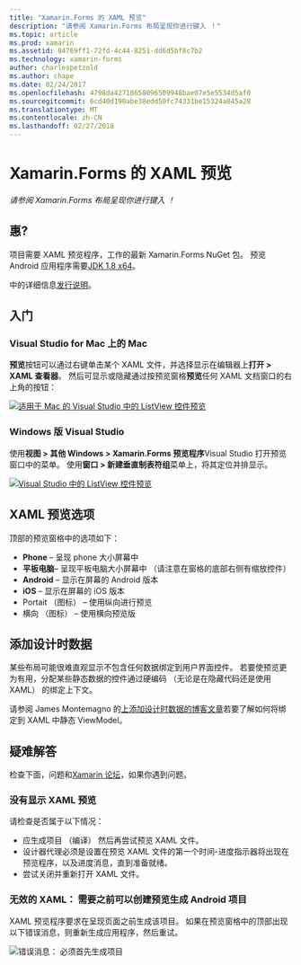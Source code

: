 ```yaml
---
title: "Xamarin.Forms 的 XAML 预览"
description: "请参阅 Xamarin.Forms 布局呈现你进行键入 ！"
ms.topic: article
ms.prod: xamarin
ms.assetid: 84769ff1-72fd-4c44-8251-dd6d5bf8c7b2
ms.technology: xamarin-forms
author: charlespetzold
ms.author: chape
ms.date: 02/24/2017
ms.openlocfilehash: 4798da42718658096509948bae07e5e5534d5af0
ms.sourcegitcommit: 6cd40d190abe38edd50fc74331be15324a845a28
ms.translationtype: MT
ms.contentlocale: zh-CN
ms.lasthandoff: 02/27/2018
---
```

# <a name="xaml-previewer-for-xamarinforms"></a>Xamarin.Forms 的 XAML 预览

_请参阅 Xamarin.Forms 布局呈现你进行键入 ！_

## <a name="requirements"></a>惠?

项目需要 XAML 预览程序，工作的最新 Xamarin.Forms NuGet 包。 预览 Android 应用程序需要[JDK 1.8 x64](http://www.oracle.com/technetwork/java/javase/downloads/jdk8-downloads-2133151.html)。

中的详细信息[发行说明](https://developer.xamarin.com/releases/studio/xamarin.studio_6.2/xamarin.studio_6.2/#Xamarin_Forms_Previewer)。

## <a name="getting-started"></a>入门

### <a name="visual-studio-for-mac-on-mac"></a>Visual Studio for Mac 上的 Mac

**预览**按钮可以通过右键单击某个 XAML 文件，并选择显示在编辑器上**打开 > XAML 查看器**。 然后可显示或隐藏通过按预览窗格**预览**任何 XAML 文档窗口的右上角的按钮：

[ ![适用于 Mac 的 Visual Studio 中的 ListView 控件预览](xaml-previewer-images/xamlp-list-sml.png "适用于 Mac 的 Visual Studio 中的窗体预览程序")](xaml-previewer-images/xamlp-list.png "适用于 Mac 的 Visual Studio 中的窗体预览程序")

### <a name="visual-studio-on-windows"></a>Windows 版 Visual Studio

使用**视图 > 其他 Windows > Xamarin.Forms 预览程序**Visual Studio 打开预览窗口中的菜单。 使用**窗口 > 新建垂直制表符组**菜单上，将其定位并排显示。

[ ![Visual Studio 中的 ListView 控件预览](xaml-previewer-images/xamlp-list-vs-sml.png "Visual Studio 中的窗体预览程序")](xaml-previewer-images/xamlp-list-vs.png "Visual Studio 中的窗体预览程序")

## <a name="xaml-preview-options"></a>XAML 预览选项

顶部的预览窗格中的选项如下：

* **Phone** – 呈现 phone 大小屏幕中
* **平板电脑**– 呈现平板电脑大小屏幕中 （请注意在窗格的底部右侧有缩放控件）
* **Android** – 显示在屏幕的 Android 版本
* **iOS** – 显示在屏幕的 iOS 版本
* Portait （图标） – 使用纵向进行预览
* 横向 （图标） – 使用横向预览版

## <a name="adding-design-time-data"></a>添加设计时数据

某些布局可能很难直观显示不包含任何数据绑定到用户界面控件。 若要使预览更为有用，分配某些静态数据的控件通过硬编码 （无论是在隐藏代码还是使用 XAML） 的绑定上下文。

请参阅 James Montemagno 的[上添加设计时数据的博客文章](http://motzcod.es/post/143702671962/xamarinforms-xaml-previewer-design-time-data)若要了解如何将绑定到 XAML 中静态 ViewModel。

## <a name="troubleshooting"></a>疑难解答

检查下面，问题和[Xamarin 论坛](https://forums.xamarin.com/categories/xamarin-forms)，如果你遇到问题。

### <a name="xaml-preview-isnt-showing"></a>没有显示 XAML 预览

请检查是否属于以下情况：

* 应生成项目 （编译） 然后再尝试预览 XAML 文件。
* 设计器代理必须是设置在预览 XAML 文件的第一个时间-进度指示器将出现在预览程序，以及进度消息，直到准备就绪。
* 尝试关闭并重新打开 XAML 文件。

### <a name="invalid-xaml-the-android-project-needs-to-built-before-preview-can-be-created"></a>无效的 XAML： 需要之前可以创建预览生成 Android 项目

XAML 预览程序要求在呈现页面之前生成该项目。
如果在预览窗格中的顶部出现以下错误消息，则重新生成应用程序，然后重试。

![错误消息： 必须首先生成项目](xaml-previewer-images/error-not-built-sml.png "错误消息： 重新生成项目")
